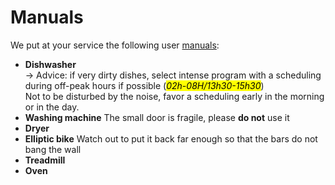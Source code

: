 # Manuals

We put at your service the following user [manuals][manuals]:


* **Dishwasher**  
  → Advice: if very dirty dishes, select intense program with a scheduling during off-peak hours if possible \(<mark>_02h-08H/13h30-15h30_</mark>\)  
  Not to be disturbed by the noise, favor a scheduling early in the morning or in the day.
* **Washing machine**
  The small door is fragile, please **do not** use it
* **Dryer**
* **Elliptic bike**
  Watch out to put it back far enough so that the bars do not bang the wall
* **Treadmill**
* **Oven**

[manuals]: https://drive.google.com/drive/folders/0B4OeTzFkWnnob0Y4enUxN1B4QWs?usp=sharing "manuals"
